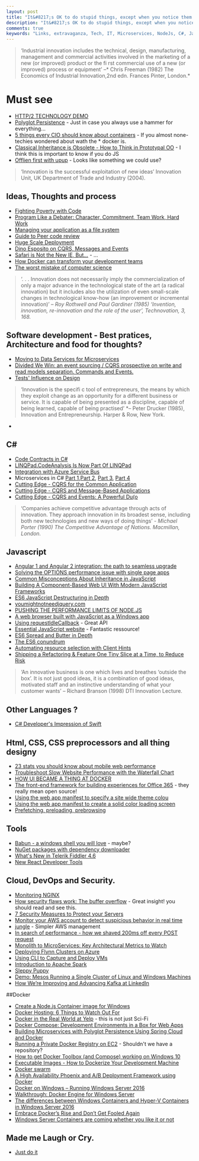 ```yaml
---
layout: post
title: "It&#8217;s OK to do stupid things, except when you notice them."
description: "It&#8217;s OK to do stupid things, except when you notice them."
comments: true
keywords: "Links, extravaganza, Tech, IT, Microservices, NodeJs, C#, Javascript, Solution architecture"
---
```


> ‘Industrial innovation includes the technical, design, manufacturing, management and
> commercial activities involved in the marketing of a new (or improved) product or the fi rst
> commercial use of a new (or improved) process or equipment’ –* Chris Freeman (1982) The Economics of Industrial Innovation,2nd edn. Frances Pinter, London.*

# Must see
* [HTTP/2 TECHNOLOGY DEMO](http://www.http2demo.io/?utm_source=webopsweekly&utm_medium=email)
* [Polyglot Persistence](http://martinfowler.com/bliki/PolyglotPersistence.html) - Just in case you always use a hammer for everything...
* [5 things every CIO should know about containers](https://www-304.ibm.com/connections/blogs/aim/entry/5_things_every_cio_should_know_about_containers) - If you almost none-techies wondered about wath the * docker is.
* [Classical Inheritance is Obsolete - How to Think in Prototypal OO](https://vimeo.com/69255635) - I think this is important to know if you do JS
* [Offlien first with upup](https://www.talater.com/upup/) - Looks like something we could use?


> ‘Innovation is the successful exploitation of new ideas’ Innovation Unit, UK Department of Trade and Industry (2004).

## Ideas, Thoughts and process 
* [Fighting Poverty with Code](https://medium.com/end-homelessness/fighting-poverty-with-code-d1ed3ebd982d)
* [Program Like a Debater: Character, Commitment, Team Work, Hard Work](http://blog.8thlight.com/rob-mulholand/2015/08/28/program-like-debater.html)
* [Managing your application as a file system](http://vanillajava.blogspot.dk/2015/08/managing-your-application-as-file-system.html)
* [Guide to Peer code review](http://www2.smartbear.com/Guide-To-Peer-Code-Review-Infographic.html)
* [Huge Scale Deployment](https://lostechies.com/andrewsiemer/2015/08/28/huge-scale-deployments/)
* [Dino Esposito on CQRS, Messages and Events](http://www.infoq.com/news/2015/08/cqrs-messages-events)
* [Safari is Not the New IE, But…](http://developer.telerik.com/featured/safari-is-not-the-new-ie-but/) - ...
* [How Docker can transform your development teams](http://www.cio.com/article/2977881/open-source-development/how-docker-can-transform-your-development-teams.html)
* [The worst mistake of computer science](https://www.lucidchart.com/techblog/2015/08/31/the-worst-mistake-of-computer-science/)

> ‘. . . Innovation does not necessarily imply the commercialization of only a major advance in
> the technological state of the art (a radical innovation) but it includes also the utilization of even
> small-scale changes in technological know-how (an improvement or incremental innovation)’ *– Roy Rothwell and Paul Gardiner (1985) ‘Invention, innovation, re-innovation and the role of the user’, Technovation, 3, 168.*


## Software development - Best pratices, Architecture and food for thoughts?
 * [Moving to Data Services for Microservices](https://dzone.com/articles/moving-to-data-services-for-microservices)
 * [Divided We Win: an event sourcing / CQRS prospective on write and read models separation. Commands and Events.](http://www.javacodegeeks.com/2015/08/divided-we-win-an-event-sourcing-cqrs-prospective-on-write-and-read-models-separation-commands-and-events.html)
 * [Tests' Influence on Design](https://github.com/testdouble/contributing-tests/wiki/Tests'-Influence-on-Design?utm_content=bufferb652f&utm_medium=social&utm_source=twitter.com&utm_campaign=buffer)

> ‘Innovation is the specifi c tool of entrepreneurs, the means by which they exploit change
> as an opportunity for a different business or service. It is capable of being presented as a
> discipline, capable of being learned, capable of being practised’ *– Peter Drucker (1985), Innovation and Entrepreneurship. Harper & Row, New York.
*

## **C#**
 * [Code Contracts in C#](http://www.dotnetcurry.com/csharp/1172/code-contracts-csharp-static-runtime-checks)
 * [LINQPad.CodeAnalysis Is Now Part Of LINQPad](http://daveaglick.com/posts/linqpad-codeanalysis-is-now-part-of-linqpad)
 * [Integration with Azure Service Bus](http://vincentlauzon.com/2015/08/23/integration-with-azure-service-bus/)
 * Microservices in C# [Part 1](http://insidethecpu.com/2015/07/17/microservices-in-c-part-1-building-and-testing/),[Part 2](http://insidethecpu.com/2015/07/31/microservices-in-c-part-2-consistent-message-delivery/), [Part 3](http://insidethecpu.com/2015/08/14/microservices-in-c-part-3-queue-pool-sizing/), [Part 4](http://insidethecpu.com/2015/08/28/microservices-in-c-part-4-scaling-out/)
 * [Cutting Edge - CQRS for the Common Application](https://msdn.microsoft.com/magazine/mt147237.aspx)
 * [Cutting Edge - CQRS and Message-Based Applications](https://msdn.microsoft.com/magazine/mt238399)
 * [Cutting Edge - CQRS and Events: A Powerful Du(o](https://msdn.microsoft.com/magazine/mt185569)

> ‘Companies achieve competitive advantage through acts of innovation. They approach innovation
> in its broadest sense, including both new technologies and new ways of doing things’ -
*Michael Porter (1990) The Competitive Advantage of Nations. Macmillan, London.*

## Javascript
* [Angular 1 and Angular 2 integration: the path to seamless upgrade](http://angularjs.blogspot.dk/2015/08/angular-1-and-angular-2-coexistence.htm)
* [Solving the OPTIONS performance issue with single page apps](http://www.soasta.com/blog/options-web-performance-with-single-page-applications/)
* [Common Misconceptions About Inheritance in JavaScript](https://medium.com/javascript-scene/common-misconceptions-about-inheritance-in-javascript-d5d9bab29b0a)
* [Building A Component-Based Web UI With Modern JavaScript Frameworks](http://derickbailey.com/2015/08/26/building-a-component-based-web-ui-with-modern-javascript-frameworks/)
* [ES6 JavaScript Destructuring in Depth](http://ponyfoo.com/articles/es6-destructuring-in-depth)
* [youmightnotneedjquery.com](http://youmightnotneedjquery.com/)
* [PUSHING THE PERFORMANCE LIMITS OF NODE.JS](http://www.jut.io/blog/2015/pushing-node-js-performance-limits)
* [A web browser built with JavaScript as a Windows app](https://github.com/MicrosoftEdge/JSBrowser)
* [Using requestIdleCallback](https://developers.google.com/web/updates/2015/08/27/using-requestidlecallback) - Great API
* [Essential JavaScript website](https://github.com/ericelliott/essential-javascript-links#essential-javascript-links) - Fantastic ressource!
* [ES6 Spread and Butter in Depth](http://ponyfoo.com/articles/es6-spread-and-butter-in-depth)
* [The ES6 conundrum](http://www.codeproject.com/Articles/1023718/The-ES-conundrum)
* [Automating resource selection with Client Hints](https://developers.google.com/web/updates/2015/09/automating-resource-selection-with-client-hints)
* [Shipping a Refactoring & Feature One Tiny Slice at a Time, to Reduce Risk](https://theholyjava.wordpress.com/2015/09/01/shipping-a-refactoring-feature-one-tiny-slice-at-a-time-to-reduce-risk)

> ‘An innovative business is one which lives and breathes ‘outside the box’. It is not just good
> ideas, it is a combination of good ideas, motivated staff and an instinctive understanding
> of what your customer wants’ – Richard Branson (1998) DTI Innovation Lecture.

## Other Languages ?
 * [C# Developer's Impression of Swift](http://humbletoolsmith.com/2015/08/09/A-C%23-developers-impressions-of-swift/)

## Html, CSS, CSS preprocessors and all thing designy
 * [23 stats you should know about mobile web performance](http://www.soasta.com/blog/23-stats-mobile-web-performance-monitoring)
 * [Troubleshoot Slow Website Performance with the Waterfall Chart](http://royal.pingdom.com/2015/09/01/troubleshoot-slow-website-performance-with-the-waterfall-chart/)
 * [HOW UI BECAME A THING AT DOCKER](https://blog.docker.com/2015/08/ui-at-docker/)
 * [The front-end framework for building experiences for Office 365](https://github.com/OfficeDev/Office-UI-Fabric/) - they really mean open source!
 * [Using the web app manifest to specify a site wide theme colou](https://developers.google.com/web/updates/2015/09/using-manifest-to-set-sitewide-theme-color)
 * [Using the web app manifest to create a solid color loading screen](https://developers.google.com/web/updates/2015/09/using-web-app-manifest-to-set-solid-color-loading-screen)
 * [Prefetching, preloading, prebrowsing](https://css-tricks.com/prefetching-preloading-prebrowsing/)

## Tools
* [Babun - a windows shell you will love](http://babun.github.io/) - maybe?
* [NuGet packages with dependency downloader](https://blog.vijay.name/my-projects/nufetch/)
* [What's New in Telerik Fiddler 4.6](http://www.telerik.com/blogs/what%27s-new-in-telerik-fiddler-4.6)
* [New React Developer Tools](https://facebook.github.io/react/blog/2015/09/02/new-react-developer-tools.html)


## Cloud, DevOps and Security. 
* [Monitoring NGINX](https://dzone.com/storage/assets/200617-rc213-monitoring-nginx.pdf) 
* [How security flaws work: The buffer overflow](http://arstechnica.com/security/2015/08/how-security-flaws-work-the-buffer-overflow/) - Great insight! you should read and see this.
* [7 Security Measures to Protect your Servers](https://www.digitalocean.com/community/tutorials/7-security-measures-to-protect-your-servers)
* [Monitor your AWS account to detect suspicious behavior in real time](https://cloudonaut.io/monitor-your-aws-account-to-detect-suspicious-behavior-in-real-time/)
* [jungle](https://github.com/achiku/jungle) - Simpler AWS management
* [In search of performance - how we shaved 200ms off every POST request](https://gocardless.com/blog/in-search-of-performance-how-we-shaved-200ms-off-every-post-request)
* [Monolith to MicroServices: Key Architectural Metrics to Watch](http://apmblog.dynatrace.com/2015/08/26/monolith-to-microservices-key-architectural-metrics-to-watch/)
* [Deploying Flynn Clusters on Azure](http://www.felixrieseberg.com/flynn-azure/)
* [Using CLI to Capture and Deploy VMs](https://alexandrebrisebois.wordpress.com/2015/08/22/using-azure-cli-to-capture-and-deploy-a-centos-virtual-machine/)
* [Introduction to Apache Spark](http://www.codeproject.com/Articles/1023037/Introduction-to-Apache-Spark)
* [Sleppy Puppy](http://techblog.netflix.com/2015/08/announcing-sleepy-puppy-cross-site.html)
* [Demo: Mesos Running a Single Cluster of Linux and Windows Machines](http://thenewstack.io/demo-mesos-running-a-single-cluster-of-linux-and-windows-machines/)
* [How We’re Improving and Advancing Kafka at LinkedIn](http://engineering.linkedin.com/apache-kafka/how-we%E2%80%99re-improving-and-advancing-kafka-linkedin)

##Docker
* [Create a Node.js Container image for Windows](https://stefanscherer.github.io/create-an-io-js-container-image-for-windows) 
* [Docker Hosting: 6 Things to Watch Out For](https://medium.com/@phildougherty/docker-hosting-6-things-to-watch-out-for-80a70088c655)
* [Docker in the Real World at Yelp](http://engineeringblog.yelp.com/2015/08/docker-in-the-real-world-at-yelp.html) - this is not just Sci-Fi
* [Docker Compose: Development Environments in a Box for Web Apps](https://ritazh.com/use-docker-compose-to-create-a-development-environment-for-front-end-developers-b52c27a659ea)
* [Building Microservices with Polyglot Persistence Using Spring Cloud and Docker](http://www.kennybastani.com/2015/08/polyglot-persistence-spring-cloud-docker.html)
* [Running a Private Docker Registry on EC2](http://blog.codeship.com/running-a-private-docker-registry-on-ec2/) - Shouldn't we have a repository?
* [How to get Docker Toolbox (and Compose) working on Windows 10](http://brianpuglisi.com/how-to-get-docker-compose-working-on-windows-10/)
* [Executable Images - How to Dockerize Your Development Machine](http://www.infoq.com/articles/docker-executable-images)
* [Docker swarm](http://devcenter.megam.io/2015/08/26/docker-swarm/)
* [A High Availability Phoenix and A/B Deployment Framework using Docker](http://zwischenzugs.tk/index.php/2015/08/26/a-high-availability-phoenix-and-ab-deployment-framework-using-docker/)
* [Docker on Windows – Running Windows Server 2016](http://rafpe.ninja/2015/08/29/docker-on-windows-beginning/)
* [Walkthrough: Docker Engine for Windows Server](http://ezeeetm.github.io/Docker-Engine-for-Windows-Server-Walkthrough/)
* [The differences between Windows Containers and Hyper-V Containers in Windows Server 2016](http://windowsitpro.com/windows-server-2016/differences-between-windows-containers-and-hyper-v-containers-windows-server-201)
* [Embrace Docker’s Rise and Don’t Get Fooled Again](http://thenewstack.io/embrace-dockers-rise-dont-get-fooled/)
* [Windows Server Containers are coming whether you like it or not](http://codebetter.com/kylebaley/2015/09/01/windows-server-containers-are-coming-whether-you-like-it-or-not/)

## Made me Laugh or Cry. 
 * [Just do it](http://littlebigdetails.com/post/127788690524/rememberedio-if-a-user-lingers-on-the-sign-up)